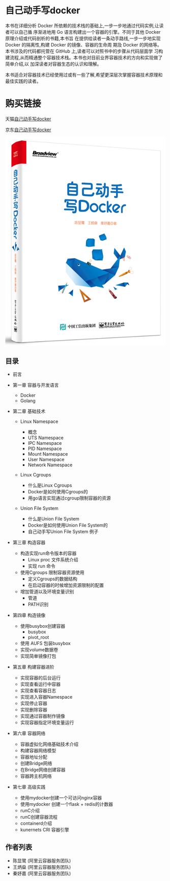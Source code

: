 # 自己动手写docker
  本书在详细分析 Docker 所依赖的技术栈的基础上,一步一步地通过代码实例,让读者可以自己循 序渐进地用 Go 语言构建出一个容器的引擎。不同于其他 Docker 原理介绍或代码剖析的书籍,本书旨 在提供给读者一条动手路线,一步一步地实现 Docker 的隔离性,构建 Docker 的镜像、容器的生命周 期及 Docker 的网络等。本书涉及的代码都托管在 GitHub 上,读者可以对照书中的步骤从代码层面学 习构建流程,从而精通整个容器技术栈。本书也对目前业界容器技术的方向和实现做了简单介绍,以 加深读者对容器生态的认识和理解。   
  
  本书适合对容器技术已经使用过或有一些了解,希望更深层次掌握容器技术原理和最佳实践的读者。
  
# 购买链接
天猫[自己动手写docker](https://detail.tmall.com/item.htm?spm=a230r.1.14.27.L5ZqXQ&id=553996951094&ns=1&abbucket=15)

京东[自己动手写docker](https://item.jd.com/12109237.html)

![_Docker_01_](book-pic.jpg)

## 目录
- 前言
	
- 第一章 容器与开发语言
	- Docker
	- Golang

- 第二章 基础技术
	- Linux Namespace
  		- 概念
  		- UTS Namespace
  		- IPC Namespace
  		- PID Namespace
  		- Mount Namespace
  		- User Namespace
  		- Network Namespace		  
	- Linux Cgroups
  		- 什么是Linux Cgroups
  		- Docker是如何使用Cgroups的
  		- 用go语言实现通过cgroup限制容器的资源

  	- Union File System
  		- 什么是Union File System
  		- Docker是如何使用Union File System的
  		- 自己动手写Union File System 例子

- 第三章  构造容器
	-  构造实现run命令版本的容器
		- Linux proc 文件系统介绍
		- 实现 run 命令
	- 使用Cgroups 限制容器资源使用
		- 定义Cgroups的数据结构
		- 在启动容器的时候增加资源限制的配置 
	- 增加管道以及环境变量识别
		- 管道
		- PATH识别	
		
- 第四章 构造镜像 
	- 使用busybox创建容器
		- busybox
		- pivot_root
	- 使用 AUFS 包装busybox
	- 实现volume数据卷
	- 实现简单镜像打包
	
- 第五章 构建容器进阶
	- 实现容器的后台运行
	- 实现查看运行中容器
	- 实现查看容器日志
	- 实现进入容器Namespace
	- 实现停止容器
	- 实现删除容器
	- 实现通过容器制作镜像
	- 实现容器指定环境变量运行

- 第六章 容器网络
	- 容器虚拟化网络基础技术介绍
	- 构建容器网络模型
	- 容器地址分配
	- 创建Bridge网络
 	- 在Bridge网络创建容器
 	- 容器跨主机网络

- 第七章 高级实践	
	- 使用mydocker创建一个可访问nginx容器
	- 使用mydocker 创建一个flask + redis的计数器
	- runC介绍
	- runC创建容器流程
	- containerd介绍
	- kunernets CRI 容器引擎
 	
## 作者列表
- 陈显鹭 (阿里云容器服务团队)
- 王炳燊 (阿里云容器服务团队)
- 秦妤嘉 (阿里云容器服务团队)

